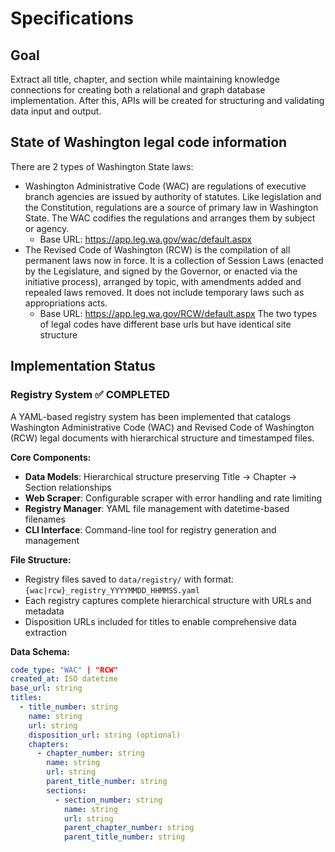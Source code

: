# Specifications

## Goal

Extract all title, chapter, and section while maintaining knowledge connections for creating both a relational and graph database implementation. After this, APIs will be created for structuring and validating data input and output.

## State of Washington legal code information

There are 2 types of Washington State laws:
- Washington Administrative Code (WAC) are regulations of executive branch agencies are issued by authority of statutes. Like legislation and the Constitution, regulations are a source of primary law in Washington State. The WAC codifies the regulations and arranges them by subject or agency.
  - Base URL: https://app.leg.wa.gov/wac/default.aspx
- The Revised Code of Washington (RCW) is the compilation of all permanent laws now in force. It is a collection of Session Laws (enacted by the Legislature, and signed by the Governor, or enacted via the initiative process), arranged by topic, with amendments added and repealed laws removed. It does not include temporary laws such as appropriations acts.
  - Base URL: https://app.leg.wa.gov/RCW/default.aspx
The two types of legal codes have different base urls but have identical site structure

## Implementation Status

### Registry System ✅ COMPLETED
A YAML-based registry system has been implemented that catalogs Washington Administrative Code (WAC) and Revised Code of Washington (RCW) legal documents with hierarchical structure and timestamped files.

**Core Components:**
- **Data Models**: Hierarchical structure preserving Title → Chapter → Section relationships
- **Web Scraper**: Configurable scraper with error handling and rate limiting
- **Registry Manager**: YAML file management with datetime-based filenames
- **CLI Interface**: Command-line tool for registry generation and management

**File Structure:**
- Registry files saved to `data/registry/` with format: `{wac|rcw}_registry_YYYYMMDD_HHMMSS.yaml`
- Each registry captures complete hierarchical structure with URLs and metadata
- Disposition URLs included for titles to enable comprehensive data extraction

**Data Schema:**
```yaml
code_type: "WAC" | "RCW"
created_at: ISO datetime
base_url: string
titles:
  - title_number: string
    name: string
    url: string
    disposition_url: string (optional)
    chapters:
      - chapter_number: string
        name: string
        url: string
        parent_title_number: string
        sections:
          - section_number: string
            name: string
            url: string
            parent_chapter_number: string
            parent_title_number: string
```
